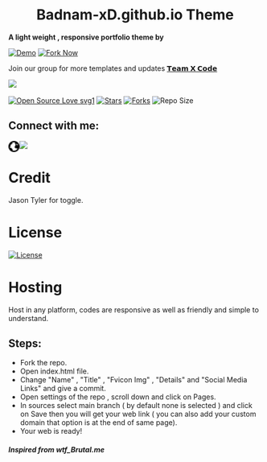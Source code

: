 <h1 align="center">Badnam-xD.github.io Theme</h1>
<p><b>A light weight , responsive portfolio theme by <a href="https://github.com/Badnam-xD"><Badnam'xD/></a></b></p>

[![Demo](https://img.shields.io/badge/Live-Demo-blue?style=flat-square)](https://Badnam-xD.github.io/Badnam-xD.github.io/)
[![Fork Now](https://img.shields.io/badge/Fork-Now-red?style=flat-square)](https://github.com/Badnam-xD/Badnam-xD.github.io/fork)

<p> Join our group for more templates and updates <a href="https://t.me/TheXCodeTeam"><b>𝗧𝗲𝗮𝗺 𝗫 𝗖𝗼𝗱𝗲</b></a></p>

<img src="https://telegra.ph//file/08f70fa9464a522ef465d.jpg">


[![Open Source Love svg1](https://badges.frapsoft.com/os/v1/open-source.png?v=103)]( https://github.com/Badnam-xD/Badnam-xD.github.io)
[![Stars](https://img.shields.io/github/stars/NitricXd/Badnam-xD.github.io?&style=flat-square)]( https://github.com/Badnam-xD/Badnam-xD.github.io/stargazers)
[![Forks](https://img.shields.io/github/forks/NitricXd/Badnam-xD.github.io?&style=flat-square)]( https://github.com/Badnam-xD/Badnam-xD.github.io/network/members)
![Repo Size](https://img.shields.io/github/repo-size/Badnam-xD/Badnam-xD.github.io?style=flat-square)

## Connect with me:
[<img align="left" color="blue" width="22px" src="https://raw.githubusercontent.com/iconic/open-iconic/master/svg/globe.svg" />][website]
[<img align="left" color="blue" width="22px" src="https://cdn.jsdelivr.net/npm/simple-icons@v3/icons/telegram.svg" />][telegram]
<br />


[website]: https://Badnam-xD.github.io
[telegram]: https://t.me/Its_Brutal_xD

# Credit
Jason Tyler for toggle.

# License

[![License](https://img.shields.io/badge/Apache-2.0-red?style=flat-square)](https://github.com/Badnam-xD/Portfolio/blob/main/LICENSE)

# Hosting

Host in any platform, codes are responsive as well as friendly and simple to understand.

## Steps:

* Fork the repo.
* Open index.html file.
* Change "Name" , "Title" , "Fvicon Img" , "Details" and "Social Media Links" and give a commit.
* Open settings of the repo , scroll down and click on Pages.
* In sources select main branch ( by default none is selected ) and click on Save then you will get your web link ( you can also add your custom domain that option is at the end of same page). 
* Your web is ready!

<h5>Inspired from wtf_Brutal.me</h5>
